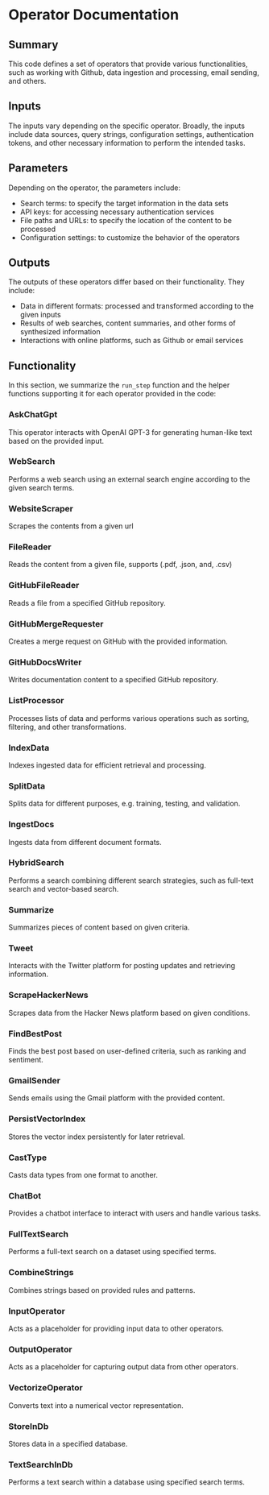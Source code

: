 # Operator Documentation

## Summary

This code defines a set of operators that provide various functionalities, such as working with Github, data ingestion and processing, email sending, and others.

## Inputs

The inputs vary depending on the specific operator. Broadly, the inputs include data sources, query strings, configuration settings, authentication tokens, and other necessary information to perform the intended tasks.

## Parameters

Depending on the operator, the parameters include:

- Search terms: to specify the target information in the data sets
- API keys: for accessing necessary authentication services
- File paths and URLs: to specify the location of the content to be processed
- Configuration settings: to customize the behavior of the operators

## Outputs

The outputs of these operators differ based on their functionality. They include:

- Data in different formats: processed and transformed according to the given inputs
- Results of web searches, content summaries, and other forms of synthesized information
- Interactions with online platforms, such as Github or email services

## Functionality

In this section, we summarize the `run_step` function and the helper functions supporting it for each operator provided in the code:

### AskChatGpt

This operator interacts with OpenAI GPT-3 for generating human-like text based on the provided input.

### WebSearch

Performs a web search using an external search engine according to the given search terms.

### WebsiteScraper

Scrapes the contents from a given url

### FileReader

Reads the content from a given file, supports (.pdf, .json, and, .csv)

### GitHubFileReader

Reads a file from a specified GitHub repository.

### GitHubMergeRequester

Creates a merge request on GitHub with the provided information.

### GitHubDocsWriter

Writes documentation content to a specified GitHub repository.

### ListProcessor

Processes lists of data and performs various operations such as sorting, filtering, and other transformations.

### IndexData

Indexes ingested data for efficient retrieval and processing.

### SplitData

Splits data for different purposes, e.g. training, testing, and validation.

### IngestDocs

Ingests data from different document formats.

### HybridSearch

Performs a search combining different search strategies, such as full-text search and vector-based search.

### Summarize

Summarizes pieces of content based on given criteria.

### Tweet

Interacts with the Twitter platform for posting updates and retrieving information.

### ScrapeHackerNews

Scrapes data from the Hacker News platform based on given conditions.

### FindBestPost

Finds the best post based on user-defined criteria, such as ranking and sentiment.

### GmailSender

Sends emails using the Gmail platform with the provided content.

### PersistVectorIndex

Stores the vector index persistently for later retrieval.

### CastType

Casts data types from one format to another.

### ChatBot

Provides a chatbot interface to interact with users and handle various tasks.

### FullTextSearch

Performs a full-text search on a dataset using specified terms.

### CombineStrings

Combines strings based on provided rules and patterns.

### InputOperator

Acts as a placeholder for providing input data to other operators.

### OutputOperator

Acts as a placeholder for capturing output data from other operators.

### VectorizeOperator

Converts text into a numerical vector representation.

### StoreInDb

Stores data in a specified database.

### TextSearchInDb

Performs a text search within a database using specified search terms.
